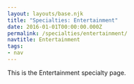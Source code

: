 ```yaml
---
layout: layouts/base.njk
title: "Specialties: Entertainment"
date: 2016-01-01T00:00:00.000Z
permalink: /specialties/entertainment/
navtitle: Entertainment
tags:
- nav
---
```

This is the Entertainment specialty page.